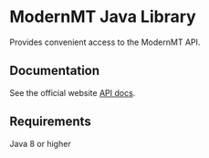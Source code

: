 # ModernMT Java Library
Provides convenient access to the ModernMT API.

## Documentation
See the official website [API docs](https://www.modernmt.com/api?lang=java).

## Requirements
Java 8 or higher
